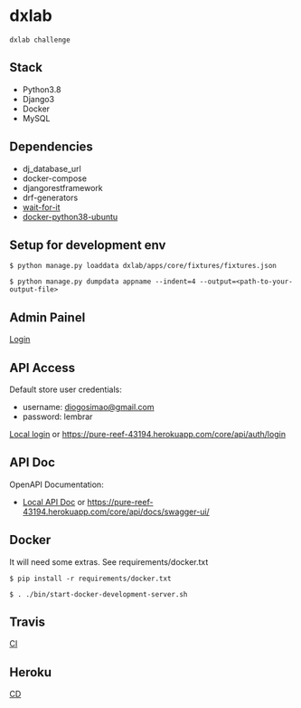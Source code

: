 # dxlab
	dxlab challenge

## Stack

* Python3.8
* Django3
* Docker
* MySQL

## Dependencies

* dj_database_url
* docker-compose
* djangorestframework
* drf-generators
* [wait-for-it](https://raw.githubusercontent.com/vishnubob/wait-for-it/master/wait-for-it.sh)
* [docker-python38-ubuntu](https://github.com/matthewfeickert/Docker-Python3-Ubuntu)

## Setup for development env
	$ python manage.py loaddata dxlab/apps/core/fixtures/fixtures.json

	$ python manage.py dumpdata appname --indent=4 --output=<path-to-your-output-file>

## Admin Painel
[Login](http://127.0.0.1:8000/admin/)	

## API Access

Default store user credentials:
* username: diogosimao@gmail.com
* password: lembrar

[Local login](http://127.0.0.1:8000/core/api/auth/login/) or https://pure-reef-43194.herokuapp.com/core/api/auth/login

## API Doc

OpenAPI Documentation:
* [Local API Doc](http://127.0.0.1:8000/core/api/docs/swagger-ui/) or https://pure-reef-43194.herokuapp.com/core/api/docs/swagger-ui/


## Docker

It will need some extras. See requirements/docker.txt

	$ pip install -r requirements/docker.txt

	$ . ./bin/start-docker-development-server.sh

## Travis

[CI](https://travis-ci.org/github/disimao/dxlab/)

## Heroku

[CD](https://pure-reef-43194.herokuapp.com/)
